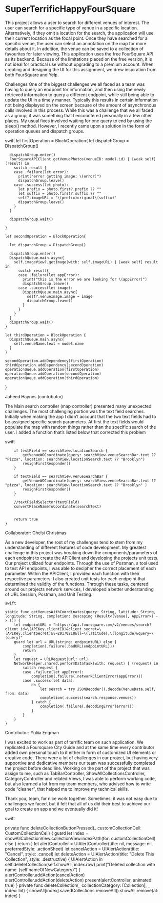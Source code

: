 # SuperTerrificHappyFourSquare

This project allows a user to search for different venues of interest. The user can search for a specific type of venue in a specific location. Alternatively, if they omit a location for the search, the application will use their current location as the focal point. Once they have searched for a specific venue, the user can select an annotation on the map for more details about it. In addition, the venue can be saved to a collection of favourites for later viewing. 
This application uses the free FourSquare API as its backend. Because of the limitations placed on the free version, it is not ideal for practical use without upgrading to a premium account. When creating and designing the UI for this assignment, we drew inspiration from both FourSquare and Yelp.

Challenges 
One of the biggest challenges we all faced as a team was having to query an endpoint for information, and then using the newly retrieved information to query a different endpoint, while still being able to update the UI in a timely manner. Typically this results in certain information not being displayed on the screen because of the amount of asynchronous calls involved in this process. While this was a challenge that we all faced as a group, it was something that I encountered personally in a few other places. My usual fixes involved waiting for one query to end by using the sleep() method. However, I recently came upon a solution in the form of operation queues and dispatch groups.

swift 
let firstOperation = BlockOperation{
      let dispatchGroup = DispatchGroup()
       
      dispatchGroup.enter()
      FourSquareAPIClient.getVenuePhotos(venueID: model.id) { [weak self] (result) in
        switch result {
        case .failure(let error):
          print("error getting image: \(error)")
          dispatchGroup.leave()
        case .success(let photo):
          let prefix = photo.first?.prefix ?? ""
          let suffix = photo.first?.suffix ?? ""
          self?.imageURL = "\(prefix)original\(suffix)"
          dispatchGroup.leave()
        }
      }
       
      dispatchGroup.wait()
       
    }
     
    let secondOperation = BlockOperation{
       
      let dispatchGroup = DispatchGroup()
       
      dispatchGroup.enter()
      DispatchQueue.main.async{
        self.imageView?.getImage(with: self.imageURL) { [weak self] result in
          switch result{
          case .failure(let appError):
            print("this is the error we are looking for \(appError)")
            dispatchGroup.leave()
          case .success(let image):
            DispatchQueue.main.async{
              self?.venueImage.image = image
              dispatchGroup.leave()
            }
          }
        }
      }
      dispatchGroup.wait()
    }
     
    let thirdOperation = BlockOperation {
      DispatchQueue.main.async{
        self.venueName.text = model.name
      }
    }
     
    secondOperation.addDependency(firstOperation)
    thirdOperation.addDependency(secondOperation)
    operationQueue.addOperation(firstOperation)
    operationQueue.addOperation(secondOperation)
    operationQueue.addOperation(thirdOperation)
  }
  
  
  Jaheed Haynes (contributor)

The Main search controller (map controller)  presented many unexpected challenges. The most challenging portion was the text field searches. Initially when making the app I didn’t account that the two text fields had to be assigned specific search parameters. At first the text fields would populate the map with random things rather than the specific search of the user. I added a function that’s listed below that corrected this problem

swift

        
        if textField == searchView.locationSearch {
            getVenueWOCoordinate(query: searchView.venueSearchBar.text ?? "Pizza", location: searchView.locationSearch.text ?? "Brooklyn")
            resignFirstResponder()
        }
        
        if textField == searchView.venueSearchBar {
            getVenueWOCoordinate(query: searchView.venueSearchBar.text ?? "pizza", location: searchView.locationSearch.text ?? "Brooklyn" )
            resignFirstResponder()
        }
        
        //textFieldSelector(textField)
        convertPlaceNameToCoordinate(searchText)
        
        
        return true
    }




Collaborator: Chelsi Christmas 

As a new developer, the root of my challenges tend to stem from my understanding of different features of code development. My greatest challenge in this project was breaking down the components/parameters of each endpoint to create the APIClient and developing the projects unit tests. Our project utilized four endpoints. Through the use of Postman, a tool used to test API endpoints, I was able to decipher the correct placement of each parameter. Within the APIClient,  I provided each function with their respective parameters. I also created unit tests for each endpoint that determined the validity of the functions. Through these tasks, centered around our projects network services, I developed a better understanding of URL Session, Postman, and Unit Testing.

     
    
    swift
    
    static func getVenuesWithCoordinates(query: String, latitude: String, longitude: String, completion: @escaping (Result<[Venue], AppError>) -> ()) {
        let endpointURL = "https://api.foursquare.com/v2/venues/search?client_id=\(APIKey.clientID)&client_secret=\(APIKey.clientSecret)&v=20170210&ll=\(latitude),\(longitude)&query=\(query)"
        guard let url = URL(string: endpointURL) else {
            completion(.failure(.badURL(endpointURL)))
            return
        }
        let request = URLRequest(url: url)
        NetworkHelper.shared.performDataTask(with: request) { (request) in
            switch request {
            case .failure(let appError):
                completion(.failure(.networkClientError(appError)))
            case .success(let data):
                do {
                    let search = try JSONDecoder().decode(VenueData.self, from: data)
                    completion(.success(search.response.venues))
                } catch {
                    completion(.failure(.decodingError(error)))
                }
            }
        }
    }



Contributor: Yuliia Engman

I was excited to work as part of terrific team on such application. We replicated a Foursquare City Guide and at the same time every contributor added own personal touch to it either in form of customized UI elements or creative code. 
There were a lot of challenges in our project, but having very supportive and dedicative members our team was successfully completed the project before dead line.
Working on the part of the project that was assign to me, such as TabBarController, ShowAllCollectionsController, CategoryController and related Views, I was able to perform working code, but also learned a lot from my team members, who advised how to write code “cleaner”, that helped me to improve my technical skills.


Thank you, team, for nice work together. Sometimes, it was not easy due to challenges we faced, but it felt that all of us did their best to achieve our goal to create an app and we eventually did it!


swift

private func deleteCollectionButtonPressed(_ customCollectionCell: CustomCollectionCell) {
          guard let index = showAllCollectionView.collectionView.indexPath(for: customCollectionCell) else {
              return
          }
          let alertController = UIAlertController(title: nil, message: nil, preferredStyle: .actionSheet)
          let cancelAction = UIAlertAction(title: "Cancel", style: .cancel)
          let deleteAction = UIAlertAction(title: "Delete This Collection", style: .destructive) {
              UIAlertAction in
              self.deleteCollection(self.showAll, index.row)
              print("Deleted collection with name: \(self.nameOfNewCategory)")
          }
          alertController.addAction(cancelAction)
          alertController.addAction(deleteAction)
          present(alertController, animated: true)
      }
      private func deleteCollection(_ collectionCategory: [Collection], _ index: Int) {
          showAll[index].savedCollections.removeAll()
          showAll.remove(at: index)
      }
